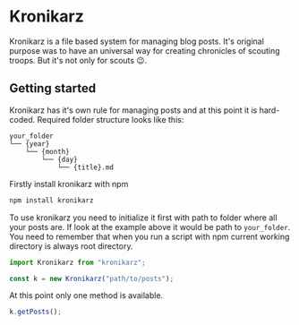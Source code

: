 # Kronikarz

Kronikarz is a file based system for managing blog posts. It's original purpose was to have an universal way for creating chronicles of scouting troops. But it's not only for scouts 😉.

## Getting started

Kronikarz has it's own rule for managing posts and at this point it is hard-coded. Required folder structure looks like this:

```
your_folder
└── {year}
    └── {month}
        └── {day}
            └── {title}.md
```

Firstly install kronikarz with npm

```bash
npm install kronikarz
```

To use kronikarz you need to initialize it first with path to folder where all your posts are. If look at the example above it would be path to `your_folder`. You need to remember that when you run a script with npm current working directory is always root directory.

```js
import Kronikarz from "kronikarz";

const k = new Kronikarz("path/to/posts");
```

At this point only one method is available.

```js
k.getPosts();
```
